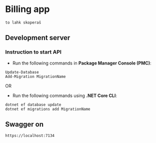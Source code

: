# Billing app


```Copy
to lahk skoperaš
```

## Development server

### Instruction to start API


- Run the following commands in **Package Manager Console (PMC)**: 

```PM>
Update-Database
Add-Migration MigrationName
```

OR 

- Run the following commands using **.NET Core CLI**: 

 ```CLI
dotnet ef database update
dotnet ef migrations add MigrationName
```



## Swagger on
`https://localhost:7134`

